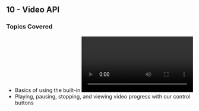 ## 10 - Video API

### Topics Covered

- Basics of using the built-in <video> HTML element, similar to the <audio> element
- Playing, pausing, stopping, and viewing video progress with our control buttons
